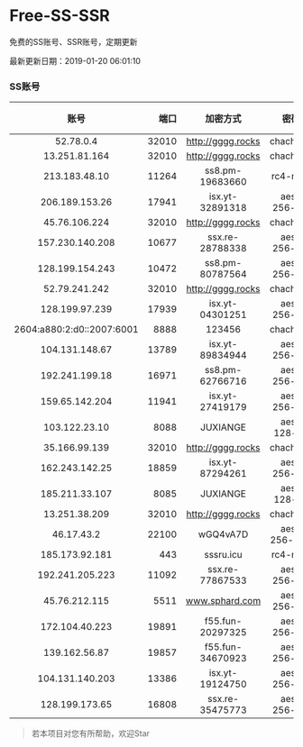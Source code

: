 # Free-SS-SSR

免费的SS账号、SSR账号，定期更新

最新更新日期：2019-01-20 06:01:10 

### SS账号
|账号|端口|加密方式|密码|更新时间|国家|
|:-----:|-----:|:----:|:----:|:----:|:----:|
|52.78.0.4|32010|http://gggg.rocks|chacha20|05:57:14|KR|
|13.251.81.164|32010|http://gggg.rocks|chacha20|05:57:15|SG|
|213.183.48.10|11264|ss8.pm-19683660|rc4-md5|05:57:06|RU|
|206.189.153.26|17941|isx.yt-32891318|aes-256-cfb|05:57:06|SG|
|45.76.106.224|32010|http://gggg.rocks|chacha20|05:57:12|JP|
|157.230.140.208|10677|ssx.re-28788338|aes-256-cfb|05:57:08|US|
|128.199.154.243|10472|ss8.pm-80787564|aes-256-cfb|05:57:06|SG|
|52.79.241.242|32010|http://gggg.rocks|chacha20|05:57:14|KR|
|128.199.97.239|17939|isx.yt-04301251|aes-256-cfb|05:57:07|SG|
|2604:a880:2:d0::2007:6001|8888|123456|chacha20|05:57:13|US|
|104.131.148.67|13789|isx.yt-89834944|aes-256-cfb|05:57:05|US|
|192.241.199.18|16971|ss8.pm-62766716|aes-256-cfb|05:57:05|US|
|159.65.142.204|11941|isx.yt-27419179|aes-256-cfb|05:57:06|SG|
|103.122.23.10|8088|JUXIANGE|aes-128-ctr|05:57:08|US|
|35.166.99.139|32010|http://gggg.rocks|chacha20|05:57:14|US|
|162.243.142.25|18859|isx.yt-87294261|aes-256-cfb|05:57:05|US|
|185.211.33.107|8085|JUXIANGE|aes-128-ctr|05:57:12|US|
|13.251.38.209|32010|http://gggg.rocks|chacha20|05:57:07|SG|
|46.17.43.2|22100|wGQ4vA7D|aes-256-gcm|05:57:12|RU|
|185.173.92.181|443|sssru.icu|rc4-md5|05:57:14|RU|
|192.241.205.223|11092|ssx.re-77867533|aes-256-cfb|05:57:06|US|
|45.76.212.115|5511|www.sphard.com|aes-256-cfb|05:57:06|JP|
|172.104.40.223|19891|f55.fun-20297325|aes-256-cfb|05:57:06|SG|
|139.162.56.87|19857|f55.fun-34670923|aes-256-cfb|05:57:06|SG|
|104.131.140.203|13386|isx.yt-19124750|aes-256-cfb|05:57:05|US|
|128.199.173.65|16808|ssx.re-35475773|aes-256-cfb|05:57:06|SG|


> 若本项目对您有所帮助，欢迎Star